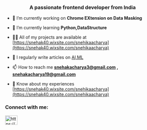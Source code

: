 <h3 align="center">A passionate frontend developer from India</h3>

- 🔭 I’m currently working on **Chrome EXtension on Data Masking**

- 🌱 I’m currently learning **Python,DataStructure**

- 👨‍💻 All of my projects are available at [https://snehak40.wixsite.com/snehikaacharya](https://snehak40.wixsite.com/snehikaacharya)

- 📝 I regularly write articles on [AI,ML](AI,ML)

- 📫 How to reach me **snehakacharya3@gmail.com , snehakacharya19@gmail.com**

- 📄 Know about my experiences [https://snehak40.wixsite.com/snehikaacharya](https://snehak40.wixsite.com/snehikaacharya)

<h3 align="left">Connect with me:</h3>
<p align="left">
<a href="https://linkedin.com/in/https://www.linkedin.com/in/snehika-acharya/" target="blank"><img align="center" src="https://raw.githubusercontent.com/rahuldkjain/github-profile-readme-generator/master/src/images/icons/Social/linked-in-alt.svg" alt="https://www.linkedin.com/in/snehika-acharya/" height="30" width="40" /></a>
</p>
